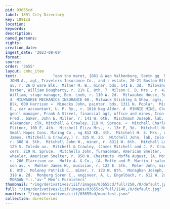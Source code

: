 ```yaml
---
pid: 03655cd
label: 1891 City Directory
key: 1891cd
location: 
keywords: 
description: 
named_persons: 
rights: 
creation_date: 
ingest_date: '2023-08-09'
format: 
source: 
order: '3655'
layout: cmhc_item
text: '              "eon tno maret, {861 & Wan Valkenburg, Soetn gg  MON                                    MILNER
  JOHN A., agt, Travelers Insurance Co., and r estate, 20-21 Boston Blk, 402 Harrison
  av, r. 26 D ware Blk.  Milner M. B., miner, bds. 141 E. 3d.  Milovanovitch Demetre,
  barber, William Dougherty, r. 21% E. 8th. 7  Milson C. D, Mrs., r. 423 E. 8th.  Milton
  William, stage manager, Ben. Loeb, r. 110 W. 2d.  Milwaukee House, 3d, cor. Oak.
  4  MILWAUKEE MECHANICS INSURANCE 00., Milwauk Stickley & Shaw, agts, DeMaineville
  Blk, 600 Harrison »  Minecks John, painter, bds. 1311 N. Poplar.  Mincks William
  E., car accountant, U. P. Ry., r. 1016 Nag Alder. d  MINNIE MINE, Charles L. Hill,
  gen’l manager, Frank & Street, financial agt, office and mines, Iron Hill.  Minor
  Fred., baker, John E. Miller, r. 141 W. 6th.  Mischmash Joseph, lab, Elgin Smelter.  Mitchell
  Alexander, clk, Mitchell & Crawley, 219 N. Spruce. «  Mitchell Charles, lab, David
  Flitner, 108 E. 4th.  Mitchell Eliza Mrs., r. 13+ E, 3d.  Mitchell Horace C., foreman,
  Small Hopes Cons. Mining Co., ng 812 KE. 4th.  Mitchell H. E. Mrs., r. 414 W. 3d.  Mitchell
  James, (Mitchell & Crawley,) r. 325 W. 2d.  Mitchell John, lab, Colo. Mid. Ry.,
  r. 308 W. 5th.  Mitchell John W., miner, r. 8311 W. 6th.  Mitchell Louis N., miner,
  129 S. Toledo av.  Mitchell & Crawley, (James Mitchell and J. F. Crawley,) gros
  cers, 219 N. Spruce.  Mitchello John, furnaceman, American Smelter.  Moelk Henry,
  wheeler, American Smelter, r. 850 W. Chestnuts  Moffe August, (A. Moffe & Co.,)
  r. 206 Elarrison av.  Moffe A. & Co., (A. Moffe and P. Martin,) saloon, 206 Harrix
  son av. <  Mohler James W., musician, r. 122 E. 5th.  Moler John, mining, r. 580
  E. 8th.  Moloney Patrick C., miner, r. 133 W. 8th.  Monaghan Joseph, smelter, r.
  318 W. 2d.  Monberg Soren C., engineer, A. L. Engelbach, r. 612 W. 2d.  BROWN &
  MORGAN *::.‘av-” Men’s Furnishers’    '
thumbnail: "/img/derivatives/iiif/images/03655cd/full/250,/0/default.jpg"
full: "/img/derivatives/iiif/images/03655cd/full/1140,/0/default.jpg"
manifest: "/img/derivatives/iiif/03655cd/manifest.json"
collection: directories
---
```

